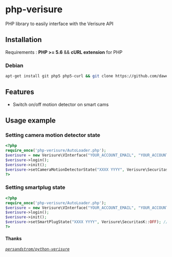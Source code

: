 # php-verisure
PHP library to easily interface with the Verisure API

## Installation
Requirements : **PHP >= 5.6** && **cURL extension** for PHP
### Debian
```bash
apt-get install git php5 php5-curl && git clone https://github.com/daweedm/php-verisure
```

## Features
- Switch on/off motion detector on smart cams

## Usage example

### Setting camera motion detector state
```php 
<?php
require_once('php-verisure/AutoLoader.php');
$verisure = new Verisure\VInterface("YOUR_ACCOUNT_EMAIL", "YOUR_ACCOUNT_PASSWORD");
$verisure->login();
$verisure->init();
$verisure->setCameraMotionDetectorState("XXXX YYYY", Verisure\SecuritasK::OFF); // Your smartcam serial number
?>
```

### Setting smartplug state
```php 
<?php
require_once('php-verisure/AutoLoader.php');
$verisure = new Verisure\VInterface("YOUR_ACCOUNT_EMAIL", "YOUR_ACCOUNT_PASSWORD");
$verisure->login();
$verisure->init();
$verisure->setSmartPlugState("XXXX YYYY", Verisure\SecuritasK::OFF); // Your smartplug serial number
?>
```

#### Thanks
*[`persandstrom/python-verisure`](https://github.com/persandstrom/python-verisure/issues/65)*
